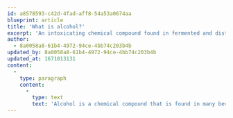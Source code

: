 ```yaml
---
id: a8578593-c42d-4fad-aff8-54a53a0674aa
blueprint: article
title: 'What is alcohol?'
excerpt: 'An intoxicating chemical compound found in fermented and distilled beverages, such as beer.'
author:
  - 8a0058a8-61b4-4972-94ce-4bb74c203b4b
updated_by: 8a0058a8-61b4-4972-94ce-4bb74c203b4b
updated_at: 1671013131
content:
  -
    type: paragraph
    content:
      -
        type: text
        text: 'Alcohol is a chemical compound that is found in many beverages, such as [beer](/what-is-beer), [wine](/what-is-wine), and [spirits](/what-is-spirits). It is a psychoactive drug, which means that it can produce changes in mood, behavior, and consciousness when consumed. Alcohol is produced by the fermentation of sugars by yeast, and is also commonly produced by distillation. The most common type of alcohol is ethanol, which is the type found in alcoholic beverages. Consuming too much alcohol can have negative effects on health and can lead to addiction.'
---
```

